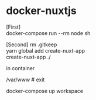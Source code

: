 # docker-nuxtjs

[First]  
docker-compose run --rm node sh  

[Second] 
rm .gitkeep  
yarn global add create-nuxt-app  
create-nuxt-app ./  

in container  
  
/var/www # exit
  
  
docker-compose up workspace

